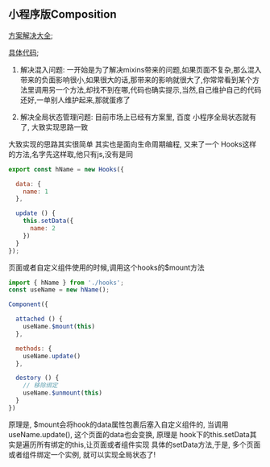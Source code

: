 ## 小程序版Composition

[方案解决大全](https://github.com/clevok/wxpage-mjb);

[具体代码](https://github.com/clevok/miniprogram-hooks);

1. 解决混入问题: 一开始是为了解决mixins带来的问题,如果页面不复杂,那么混入带来的负面影响很小,如果很大的话,那带来的影响就很大了,你常常看到某个方法里调用另一个方法,却找不到在哪,代码也确实提示,当然,自己维护自己的代码还好,一单别人维护起来,那就蛋疼了

2. 解决全局状态管理问题: 目前市场上已经有方案里, 百度 小程序全局状态就有了, 大致实现思路一致

大致实现的思路其实很简单
其实也是面向生命周期编程, 又来了一个 Hooks这样的方法,名字先这样取,他只有js,没有是同

```js
export const hName = new Hooks({

  data: {
    name: 1
  },

  update () {
    this.setData({
      name: 2
    })
  }
});

```

页面或者自定义组件使用的时候,调用这个hooks的$mount方法
```js
import { hName } from './hooks';
const useName = new hName();

Component({

  attached () {
    useName.$mount(this)
  },

  methods: {
    useName.update()
  },

  destory () {
    // 移除绑定
    useName.$unmount(this)
  }
})

```
原理是, $mount会将hook的data属性包裹后塞入自定义组件的, 当调用 useName.update(), 这个页面的data也会变换, 原理是 hook下的this.setData其实是遍历所有绑定的this,让页面或者组件实现 具体的setData方法,于是, 多个页面或者组件绑定一个实例, 就可以实现全局状态了!

